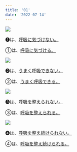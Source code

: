 ```yaml
---
title: '01'
date: '2022-07-14'
---
```

![](/images/a_01_.jpg)

➊は、[呼吸に気づけない。]()

①は、[呼吸に気づける。]()


![](/images/a_02_.jpg)

➋は、[うまく呼吸できない。]()

②は、[うまく呼吸できる。]()


![](/images/a_03_.jpg)

➌は、[呼吸を整えられない。]()

③は、[呼吸を整えられる。]()


![](/images/a_04_.jpg)

➍は、[呼吸を整え続けられない。]()

④は、[呼吸を整え続けられる。]()
